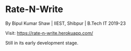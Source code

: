 # Rate-N-Write

By Bipul Kumar Shaw | IIEST, Shibpur | B.Tech IT 2019-23

Visit: https://rate-n-write.herokuapp.com/

Still in its early development stage.
